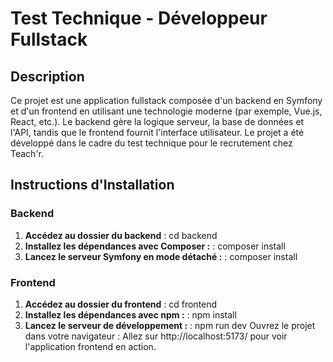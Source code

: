 # Test Technique - Développeur Fullstack

## Description
Ce projet est une application fullstack composée d'un backend en Symfony et d'un frontend en utilisant une technologie moderne (par exemple, Vue.js, React, etc.). Le backend gère la logique serveur, la base de données et l'API, tandis que le frontend fournit l'interface utilisateur. Le projet a été développé dans le cadre du test technique pour le recrutement chez Teach'r.


## Instructions d'Installation

### Backend

1. **Accédez au dossier du backend** :
   cd backend
2. **Installez les dépendances avec Composer :** :
    composer install
3. **Lancez le serveur Symfony en mode détaché :** :
   composer install

### Frontend

1. **Accédez au dossier du frontend** :
   cd frontend
2. **Installez les dépendances avec npm  :** :
    npm install
3. **Lancez le serveur de développement :** :
    npm run dev
    Ouvrez le projet dans votre navigateur : Allez sur http://localhost:5173/ pour voir l'application frontend en action.